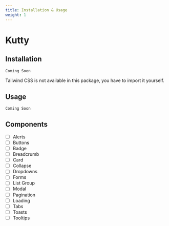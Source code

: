 ```yaml
---
title: Installation & Usage
weight: 1
---
```


# Kutty

## Installation

```sh
Coming Soon
```

Tailwind CSS is not available in this package, you have to import it yourself.

## Usage

```sh
Coming Soon
```

## Components

- [ ] Alerts
- [ ] Buttons
- [ ] Badge
- [ ] Breadcrumb
- [ ] Card
- [ ] Collapse
- [ ] Dropdowns
- [ ] Forms
- [ ] List Group
- [ ] Modal
- [ ] Pagination
- [ ] Loading
- [ ] Tabs
- [ ] Toasts
- [ ] Tooltips
